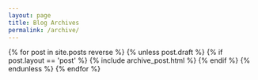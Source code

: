 ```yaml
---
layout: page
title: Blog Archives
permalink: /archive/
---
```


<div class="archives" itemscope itemtype="http://schema.org/Blog">
{% for post in site.posts reverse %}
{% unless post.draft %}
{% if post.layout == 'post' %}
	{% include archive_post.html %}
{% endif %}
{% endunless %}
{% endfor %}
  </ul>
</div>
